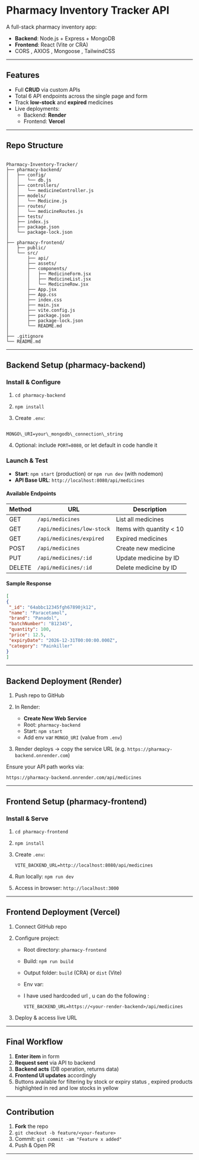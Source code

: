 # Pharmacy Inventory Tracker API

A full-stack pharmacy inventory app:  
- **Backend**: Node.js + Express + MongoDB  
- **Frontend**: React (Vite or CRA)
- CORS , AXIOS , Mongoose , TailwindCSS
---

##  Features

- Full **CRUD** via custom APIs
- Total 6 API endpoints across the single page and form
- Track **low-stock** and **expired** medicines
- Live deployments:
  - Backend: **Render**
  - Frontend: **Vercel**

---

##  Repo Structure

```

Pharmacy-Inventory-Tracker/
├── pharmacy-backend/
│   ├── config/
│   │   └── db.js
│   ├── controllers/
│   │   └── medicineController.js
│   ├── models/
│   │   └── Medicine.js
│   ├── routes/
│   │   └── medicineRoutes.js
│   ├── tests/
│   ├── index.js
│   ├── package.json
│   └── package-lock.json
│
├── pharmacy-frontend/
│   ├── public/
│   └── src/
│       ├── api/
│       ├── assets/
│       ├── components/
│       │   ├── MedicineForm.jsx
│       │   ├── MedicineList.jsx
│       │   └── MedicineRow.jsx
│       ├── App.jsx
│       ├── App.css
│       ├── index.css
│       ├── main.jsx
│       ├── vite.config.js
│       ├── package.json
│       ├── package-lock.json
│       └── README.md
│
├── .gitignore
└── README.md

```

---

##  Backend Setup (pharmacy-backend)

### Install & Configure

1. `cd pharmacy-backend`
2. `npm install`

3. Create `.env`:
```

MONGO\_URI=your\_mongodb\_connection\_string

````

4. Optional: include `PORT=8080`, or let default in code handle it

###  Launch & Test

- **Start**: `npm start` (production) or `npm run dev` (with nodemon)  
- **API Base URL**: `http://localhost:8080/api/medicines`

####  Available Endpoints

| Method | URL                    | Description                              |
|--------|------------------------|------------------------------------------|
| GET    | `/api/medicines`       | List all medicines                      |
| GET    | `/api/medicines/low-stock` | Items with quantity < 10         |
| GET    | `/api/medicines/expired`   | Expired medicines                  |
| POST   | `/api/medicines`       | Create new medicine                     |
| PUT    | `/api/medicines/:id`   | Update medicine by ID                   |
| DELETE | `/api/medicines/:id`   | Delete medicine by ID                   |

####  Sample Response

```json
[
{
 "_id": "64abbc12345fgh67890jk12",
 "name": "Paracetamol",
 "brand": "Panadol",
 "batchNumber": "B12345",
 "quantity": 100,
 "price": 12.5,
 "expiryDate": "2026-12-31T00:00:00.000Z",
 "category": "Painkiller"
}
]
````

---
##  Backend Deployment (Render)

1. Push repo to GitHub
2. In Render:

   * **Create New Web Service**
   * Root: `pharmacy-backend`
   * Start: `npm start`
   * Add env var `MONGO_URI` (value from `.env`)
3. Render deploys → copy the service URL (e.g. `https://pharmacy-backend.onrender.com`)

Ensure your API path works via:

```
https://pharmacy-backend.onrender.com/api/medicines
```

---

##  Frontend Setup (pharmacy-frontend)

### Install & Serve

1. `cd pharmacy-frontend`
2. `npm install`
3. Create `.env`:

   ```
   VITE_BACKEND_URL=http://localhost:8080/api/medicines
   ```
4. Run locally: `npm run dev`
5. Access in browser: `http://localhost:3000`

---

##  Frontend Deployment (Vercel)

1. Connect GitHub repo
2. Configure project:

   * Root directory: `pharmacy-frontend`
   * Build: `npm run build`
   * Output folder: `build` (CRA) or `dist` (Vite)
   * Env var:
   * I have used hardcoded url , u can do the following :

     ```
     VITE_BACKEND_URL=https://<your-render-backend>/api/medicines
     ```
3. Deploy & access live URL

---

##  Final Workflow

1. **Enter item** in form
2. **Request sent** via API to backend
3. **Backend acts** (DB operation, returns data)
4. **Frontend UI updates** accordingly
5. Buttons available for filtering by stock or expiry status , expired products highlighted in red and low stocks in yellow

---

##  Contribution

1. **Fork** the repo
2. `git checkout -b feature/<your-feature>`
3. Commit: `git commit -am "Feature x added"`
4. Push & Open PR

---

